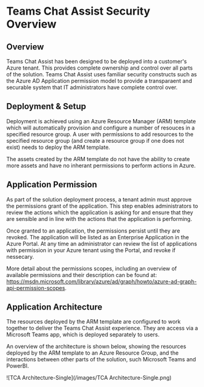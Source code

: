 # Teams Chat Assist Security Overview

## Overview
Teams Chat Assist has been designed to be deployed into a customer's Azure tenant. This provides complete ownership and control over all parts of the solution. Teams Chat Assist uses familiar security constructs such as the Azure AD Application permission model to provide a transparaent and securable system that IT administrators have complete control over.

## Deployment & Setup
Deployment is achieved using an Azure Resource Manager (ARM) template which will automatically provision and configure a number of resouces in a specified resource group. A user with permissions to add resources to the specified resource group (and create a resource group if one does not exist) needs to deploy the ARM template.

The assets created by the ARM template do not have the ability to create more assets and have no inherant permissions to perform actions in Azure.

## Application Permission
As part of the solution deployment process, a tenant admin must approve the permissions grant of the application. This step enables administrators to review the actions which the application is asking for and ensure that they are sensible and in line with the actions that the application is performing.

Once granted to an application, the permissions persist until they are revoked. The application will be listed as an Enterprise Application in the Azure Portal. At any time an administrator can review the list of applications with permission in your Azure tenant using the Portal, and revoke if nessecary.

More detail about the permissions scopes, including an overview of available permissions and their description can be found at:
<https://msdn.microsoft.com/library/azure/ad/graph/howto/azure-ad-graph-api-permission-scopes>.

## Application Architecture
The resources deployed by the ARM template are configured to work together to deliver the Teams Chat Assist experience. They are access via a Microsoft Teams app, which is deployed separately to users.

An overview of the architecture is shown below, showing the resources deployed by the ARM template to an Azure Resource Group, and the interactions between other parts of the solution, such Microsoft Teams and PowerBI.

![TCA Architecture-Single](/images/TCA Architecture-Single.png)



